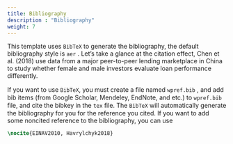 ```yaml
---
title: Bibliography
description : "Bibliography"
weight: 7
---
```


This template uses `BibTeX` to generate the bibliography, the default bibliography style is `aer` . Let’s take a glance at the citation effect, Chen et al. (2018) use data from a major peer-to-peer lending marketplace in
China to study whether female and male investors evaluate loan performance differently.

If you want to use `BibTeX`, you must create a ﬁle named `wpref.bib` , and add bib items (from Google Scholar, Mendeley, EndNote, and etc.) to `wpref.bib` ﬁle, and cite the bibkey in the `tex` ﬁle. The `BibTeX` will automatically generate the bibliography for you for the reference you cited. If you want to add some noncited reference to the bibliography, you can use

```tex
\nocite{EINAV2010, Havrylchyk2018}
```
